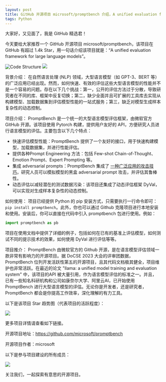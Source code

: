 ```yaml
---
layout: post
title: GitHub 开源项目 microsoft/promptbench 介绍，A unified evaluation framework for large language models
tags: Python
---
```


大家好，又见面了，我是 GitHub 精选君！

今天要给大家推荐一个 GitHub 开源项目 microsoft/promptbench，该项目在 GitHub 有超过 1.4k Star，用一句话介绍该项目就是：“A unified evaluation framework for large language models”。


![Code Structure](https://raw.githubusercontent.com/microsoft/promptbench/master/./imgs/promptbench.png)
![](https://raw.githubusercontent.com/microsoft/promptbench/master/imgs/promptbench_logo.png)



背景介绍：
在自然语言处理 (NLP) 领域，大型语言模型（如 GPT-3、BERT 等）的广泛应用已经出现。然而，如何快速、有效的评估这些大型语言模型的性能并不是一个容易的问题。存在以下几个挑战：第一，公开的评估方法过于分散，导致研究者在不同的库、框架中反复切换；第二，缺少全面并且可扩展的工具库去实现从构建模型、加载数据集到评估模型性能的一站式服务；第三，缺乏对模型生成样本复杂性的动态控制。

项目介绍：
PromptBench 是一个统一的大型语言模型评估框架，由微软官方 GitHub 开源。该项目使用 Pytorch 构建，提供用户友好的 API，方便研究人员进行语言模型的评估。主要包含以下几个特点：

- 快速评估模型性能：PromptBench 提供了一个友好的接口，用于快速构建模型，加载数据集，并进行性能评估。
- 提供各种Prompt Engineering 方法：包括 Few-shot Chain-of-Thought、Emotion Prompt、Expert Prompting 等。
- 集成 adversarial prompts：PromptBench 集成了 [一种广泛应用的攻击技巧](https://arxiv.org/abs/2306.04528)，研究人员可以模拟模型的黑盒 adversarial prompt 攻击，并评估其鲁棒性。
- 动态评估以减轻潜在的测试数据污染：该项目还集成了动态评估框架 DyVal，可以实现对生成样本复杂性的动态控制。

如何使用：
项目已经提供 Python 的 pip 安装方式，只需要执行一行命令即可：`pip install promptbench`。此外，你也可以通过 Github 克隆项目进行本地安装和使用。安装后，你可以直接在代码中引入 promptbench 包进行使用。例如：

```python
import promptbench as pb
```

项目在使用文档中提供了详细的例子，包括如何在已有的基准上评估模型，如何测试不同的提示技术的效果，如何使用 DyVal 进行评估等等。

项目推介：
PromptBench 由微软官方的 Github 开源，是在语言模型评估领域一款非常有影响力的开源项目。据 DoCSE 2023 大会的评审团数据，PromptBench 位列开发活跃性第五的开源项目，且其代码文档极其健全，项目维护也非常活跃。在最近的论文 "llama: a unified model training and evaluation system" 中，该项目的API 被大量引用，作为语言模型评估的标准之一。并且，已有一些知名科研机构和公司如康奈尔大学、阿里云AI，已开始使用PromptBench 进行大型语言模型的评估。无论你是开发者，还是研究者，PromptBench 都会是你提高工作效率，深化理解的有力工具。


以下是该项目 Star 趋势图（代表项目的活跃程度）：

![](https://api.star-history.com/svg?repos=microsoft/promptbench&type=Timeline)

更多项目详情请查看如下链接。

开源项目地址：https://github.com/microsoft/promptbench 

开源项目作者：microsoft

以下是参与项目建设的所有成员：

![](https://contrib.rocks/image?repo=microsoft/promptbench)

关注我们，一起探索有意思的开源项目。

